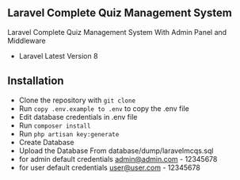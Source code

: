 ## Laravel Complete Quiz Management System
Laravel Complete Quiz Management System With Admin Panel and Middleware
- Laravel Latest Version 8
## Installation

- Clone the repository with `git clone`
- Run `copy .env.example to .env` to copy the .env file
- Edit database credentials in .env file
- Run `composer install`
- Run `php artisan key:generate`
- Create Database
- Upload the Database From database/dump/laravelmcqs.sql
- for admin default credentials admin@admin.com - 12345678
- for user default credentials user@user.com - 12345678

